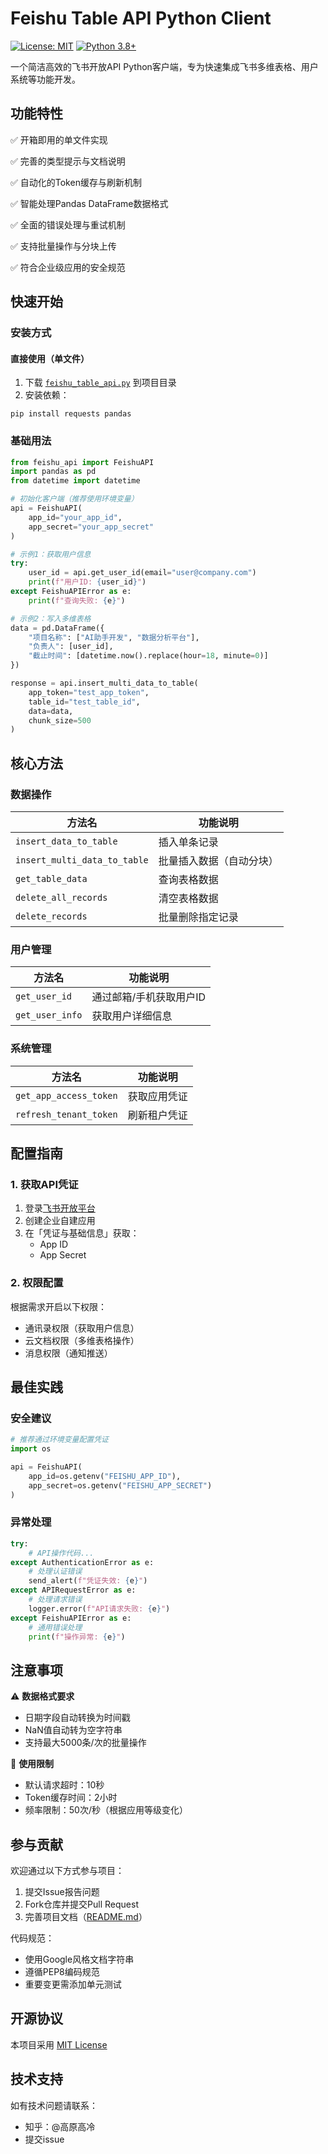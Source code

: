 # Feishu Table API Python Client

[![License: MIT](https://img.shields.io/badge/License-MIT-yellow.svg)](https://opensource.org/licenses/MIT)
[![Python 3.8+](https://img.shields.io/badge/Python-3.8%2B-blue.svg)](https://www.python.org/)

一个简洁高效的飞书开放API Python客户端，专为快速集成飞书多维表格、用户系统等功能开发。

## 功能特性

✅ 开箱即用的单文件实现

✅ 完善的类型提示与文档说明

✅ 自动化的Token缓存与刷新机制

✅ 智能处理Pandas DataFrame数据格式

✅ 全面的错误处理与重试机制

✅ 支持批量操作与分块上传

✅ 符合企业级应用的安全规范

## 快速开始

### 安装方式

#### 直接使用（单文件）

1. 下载 [`feishu_table_api.py`](https://github.com/encyc/feishu_table_api) 到项目目录
2. 安装依赖：

```
pip install requests pandas
```

### 基础用法

```python
from feishu_api import FeishuAPI
import pandas as pd
from datetime import datetime

# 初始化客户端（推荐使用环境变量）
api = FeishuAPI(
    app_id="your_app_id",
    app_secret="your_app_secret"
)

# 示例1：获取用户信息
try:
    user_id = api.get_user_id(email="user@company.com")
    print(f"用户ID: {user_id}")
except FeishuAPIError as e:
    print(f"查询失败: {e}")

# 示例2：写入多维表格
data = pd.DataFrame({
    "项目名称": ["AI助手开发", "数据分析平台"],
    "负责人": [user_id],
    "截止时间": [datetime.now().replace(hour=18, minute=0)]
})

response = api.insert_multi_data_to_table(
    app_token="test_app_token",
    table_id="test_table_id",
    data=data,
    chunk_size=500
)
```

## 核心方法

### 数据操作

| 方法名                         | 功能说明                 |
| ------------------------------ | ------------------------ |
| `insert_data_to_table`       | 插入单条记录             |
| `insert_multi_data_to_table` | 批量插入数据（自动分块） |
| `get_table_data`             | 查询表格数据             |
| `delete_all_records`         | 清空表格数据             |
| `delete_records`             | 批量删除指定记录         |

### 用户管理

| 方法名            | 功能说明                |
| ----------------- | ----------------------- |
| `get_user_id`   | 通过邮箱/手机获取用户ID |
| `get_user_info` | 获取用户详细信息        |

### 系统管理

| 方法名                   | 功能说明     |
| ------------------------ | ------------ |
| `get_app_access_token` | 获取应用凭证 |
| `refresh_tenant_token` | 刷新租户凭证 |

## 配置指南

### 1. 获取API凭证

1. 登录[飞书开放平台](https://open.feishu.cn/)
2. 创建企业自建应用
3. 在「凭证与基础信息」获取：
   - App ID
   - App Secret

### 2. 权限配置

根据需求开启以下权限：

- 通讯录权限（获取用户信息）
- 云文档权限（多维表格操作）
- 消息权限（通知推送）

## 最佳实践

### 安全建议

```python
# 推荐通过环境变量配置凭证
import os

api = FeishuAPI(
    app_id=os.getenv("FEISHU_APP_ID"),
    app_secret=os.getenv("FEISHU_APP_SECRET")
)
```

### 异常处理

```python
try:
    # API操作代码...
except AuthenticationError as e:
    # 处理认证错误
    send_alert(f"凭证失效: {e}")
except APIRequestError as e:
    # 处理请求错误
    logger.error(f"API请求失败: {e}")
except FeishuAPIError as e:
    # 通用错误处理
    print(f"操作异常: {e}")
```

## 注意事项

⚠️ **数据格式要求**

- 日期字段自动转换为时间戳
- NaN值自动转为空字符串
- 支持最大5000条/次的批量操作

📝 **使用限制**

- 默认请求超时：10秒
- Token缓存时间：2小时
- 频率限制：50次/秒（根据应用等级变化）

## 参与贡献

欢迎通过以下方式参与项目：

1. 提交Issue报告问题
2. Fork仓库并提交Pull Request
3. 完善项目文档（[README.md](https://github.com/encyc/feishu_table_api/blob/main/README.md)）

代码规范：

- 使用Google风格文档字符串
- 遵循PEP8编码规范
- 重要变更需添加单元测试

## 开源协议

本项目采用 [MIT License](LICENSE)

## 技术支持

如有技术问题请联系：

- 知乎：@高原高冷
- 提交issue
